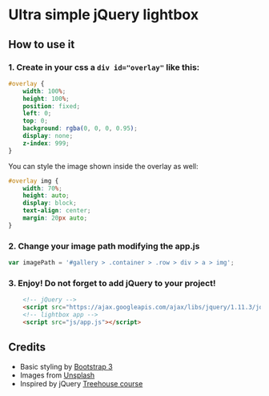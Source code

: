 # Ultra simple jQuery lightbox
## How to use it
### 1. Create in your css a `div id="overlay"` like this:
```css
#overlay {
	width: 100%;
	height: 100%;
	position: fixed;
	left: 0;
	top: 0;
	background: rgba(0, 0, 0, 0.95);
	display: none;
	z-index: 999;
} 
```
You can style the image shown inside the overlay as well:
```css
#overlay img {
	width: 70%;
	height: auto;
	display: block;
	text-align: center;
	margin: 20px auto;
}
```
### 2. Change your image path modifying the app.js
```javascript
var imagePath = '#gallery > .container > .row > div > a > img';
```
### 3. Enjoy! Do not forget to add jQuery to your project!
```html
    <!-- jQuery -->
    <script src="https://ajax.googleapis.com/ajax/libs/jquery/1.11.3/jquery.min.js"></script>
    <!-- lightbox app -->
    <script src="js/app.js"></script>
```

## Credits
- Basic styling by [Bootstrap 3](http://getbootstrap.com)
- Images from [Unsplash](http://unsplash.com)
- Inspired by jQuery [Treehouse course](http://teamtreehouse.com)